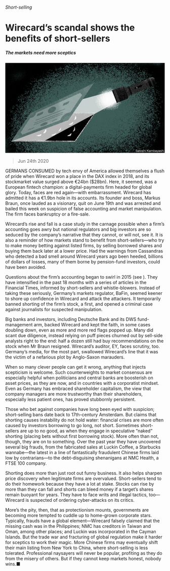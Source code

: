 ###### Short-selling

# Wirecard’s scandal shows the benefits of short-sellers 

##### The markets need more sceptics 

![image](images/20200627_LDD003.jpg) 

> Jun 24th 2020 

GERMANS CONSUMED by tech envy of America allowed themselves a flush of pride when Wirecard won a place in the DAX index in 2018, and its stockmarket value surged above €24bn ($28bn). Here, it seemed, was a European fintech champion: a digital-payments firm headed for global glory. Today, faces are red again—with embarrassment. Wirecard has admitted it has a €1.9bn hole in its accounts. Its founder and boss, Markus Braun, once lauded as a visionary, quit on June 19th and was arrested and bailed this week on suspicion of false accounting and market manipulation. The firm faces bankruptcy or a fire-sale.

Wirecard’s rise and fall is a case study in the carnage possible when a firm’s accounting goes awry but national regulators and big investors are so seduced by the company’s narrative that they cannot, or will not, see it. It is also a reminder of how markets stand to benefit from short-sellers—who try to make money betting against listed firms, by selling borrowed shares and buying them back later at a lower price. Had the warnings from Cassandras who detected a bad smell around Wirecard years ago been heeded, billions of dollars of losses, many of them borne by pension-fund investors, could have been avoided.


Questions about the firm’s accounting began to swirl in 2015 (see ). They have intensified in the past 18 months with a series of articles in the Financial Times, informed by short-sellers and whistle-blowers. Instead of taking these seriously, Germany’s markets regulator, BaFin, seemed keener to shore up confidence in Wirecard and attack the attackers. It temporarily banned shorting of the firm’s stock, a first, and opened a criminal case against journalists for suspected manipulation.

Big banks and investors, including Deutsche Bank and its DWS fund-management arm, backed Wirecard and kept the faith, in some cases doubling down, even as more and more red flags popped up. Many did scant due diligence, instead relying on puff pieces churned out by sell-side analysts right to the end: half a dozen still had buy recommendations on the stock when Mr Braun resigned. Wirecard’s auditor, EY, faces scrutiny, too. Germany’s media, for the most part, swallowed Wirecard’s line that it was the victim of a nefarious plot by Anglo-Saxon marauders.

When so many clever people can get it wrong, anything that injects scepticism is welcome. Such counterweights to market consensus are especially helpful when politicians and central banks are boosterish on asset prices, as they are now, and in countries with a corporatist mindset. Even as Germany has embraced shareholder capitalism, the view that company managers are more trustworthy than their shareholders, especially less patient ones, has proved stubbornly persistent.

Those who bet against companies have long been eyed with suspicion; short-selling bans date back to 17th-century Amsterdam. But claims that shorting causes instability do not hold water: financial crises are more often caused by investors borrowing to go long, not short. Sometimes short-sellers are up to no good, as when they engage in speculative “naked” shorting (placing bets without first borrowing stock). More often than not, though, they are on to something. Over the past year they have uncovered several big frauds, from the fabricated sales at Luckin Coffee, a Starbucks wannabe—the latest in a line of fantastically fraudulent Chinese firms laid low by contrarians—to the debt-disguising shenanigans at NMC Health, a FTSE 100 company.

Shorting does more than just root out funny business. It also helps sharpen price discovery when legitimate firms are overvalued. Short-sellers tend to do their homework because they have a lot at stake. Stocks can rise by more than they can fall and shorts can bleed money if a target’s shares remain buoyant for years. They have to face writs and illegal tactics, too—Wirecard is suspected of ordering cyber-attacks on its critics.

More’s the pity, then, that as protectionism mounts, governments are becoming more tempted to cuddle up to home-grown corporate stars. Typically, frauds have a global element—Wirecard falsely claimed that the missing cash was in the Philippines; NMC has creditors in Taiwan and Oman, among other places; and Luckin was incorporated in the Cayman Islands. But the trade war and fracturing of global regulation make it harder for sceptics to work their magic. More Chinese firms may eventually shift their main listing from New York to China, where short-selling is less tolerated. Professional naysayers will never be popular, profiting as they do from the misery of others. But if they cannot keep markets honest, nobody wins.■

